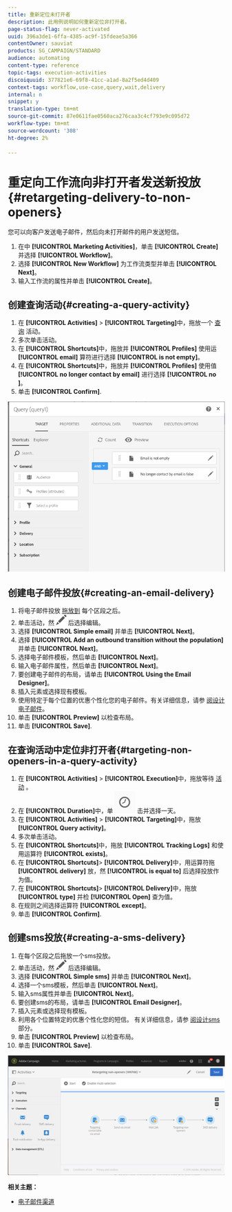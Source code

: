 ```yaml
---
title: 重新定位未打开者
description: 此用例说明如何重新定位非打开者。
page-status-flag: never-activated
uuid: 396a3de1-6ffa-4385-ac9f-15fdeae5a366
contentOwner: sauviat
products: SG_CAMPAIGN/STANDARD
audience: automating
content-type: reference
topic-tags: execution-activities
discoiquuid: 377821e6-69f8-41cc-a1ad-8a2f5ed4d409
context-tags: workflow,use-case,query,wait,delivery
internal: n
snippet: y
translation-type: tm+mt
source-git-commit: 87e0611fae0560aca276caa3c4cf793e9c095d72
workflow-type: tm+mt
source-wordcount: '308'
ht-degree: 2%

---
```



# 重定向工作流向非打开者发送新投放{#retargeting-delivery-to-non-openers}

您可以向客户发送电子邮件，然后向未打开邮件的用户发送短信。

1. 在中 **[!UICONTROL Marketing Activities]**，单击 **[!UICONTROL Create]** 并选择 **[!UICONTROL Workflow]**。
1. 选择 **[!UICONTROL New Workflow]** 为工作流类型并单击 **[!UICONTROL Next]**。
1. 输入工作流的属性并单击 **[!UICONTROL Create]**。

## 创建查询活动{#creating-a-query-activity}

1. 在 **[!UICONTROL Activities]** > **[!UICONTROL Targeting]**&#x200B;中，拖放一个 [查询](../../automating/using/query.md) 活动。
1. 多次单击活动。
1. 在 **[!UICONTROL Shortcuts]**&#x200B;中，拖放并 **[!UICONTROL Profiles]** 使用运 **[!UICONTROL email]** 算符进行选择 **[!UICONTROL is not empty]**。
1. 在 **[!UICONTROL Shortcuts]**&#x200B;中，拖放并 **[!UICONTROL Profiles]** 使用值 **[!UICONTROL no longer contact by email]** 进行选择 **[!UICONTROL no ]**。
1. 单击 **[!UICONTROL Confirm]**.

![](assets/wf-complement-query.png)

## 创建电子邮件投放{#creating-an-email-delivery}

1. 将电子邮件投放 [拖放到](../../automating/using/email-delivery.md) 每个区段之后。
1. 单击活动，然 ![](assets/edit_darkgrey-24px.png) 后选择编辑。
1. 选择 **[!UICONTROL Simple email]** 并单击 **[!UICONTROL Next]**。
1. 选择 **[!UICONTROL Add an outbound transition without the population]** 并单击 **[!UICONTROL Next]**。
1. 选择电子邮件模板，然后单击 **[!UICONTROL Next]**。
1. 输入电子邮件属性，然后单击 **[!UICONTROL Next]**。
1. 要创建电子邮件的布局，请单击 **[!UICONTROL Using the Email Designer]**。
1. 插入元素或选择现有模板。
1. 使用特定于每个位置的优惠个性化您的电子邮件。有关详细信息，请参 [阅设计电子邮件](../../designing/using/designing-from-scratch.md#designing-an-email-content-from-scratch)。
1. 单击 **[!UICONTROL Preview]** 以检查布局。
1. 单击 **[!UICONTROL Save]**.

## 在查询活动中定位非打开者{#targeting-non-openers-in-a-query-activity}

1. 在 **[!UICONTROL Activities]** > **[!UICONTROL Execution]**&#x200B;中，拖放等待 [活动](../../automating/using/wait.md) 。
1. 在 **[!UICONTROL Duration]**&#x200B;中，单 ![](assets/duration-icon.png) 击并选择一天。
1. 在 **[!UICONTROL Activities]** > **[!UICONTROL Targeting]**&#x200B;中，拖放 **[!UICONTROL Query activity]**。
1. 多次单击活动。
1. 在 **[!UICONTROL Shortcuts]**&#x200B;中，拖放 **[!UICONTROL Tracking Logs]** 和使用运算符 **[!UICONTROL exists]**。
1. 在 **[!UICONTROL Shortcuts]**> **[!UICONTROL Delivery]**&#x200B;中，用运算符拖 **[!UICONTROL delivery]** 放，然 **[!UICONTROL is equal to]** 后选择投放作为值。
1. 在 **[!UICONTROL Shortcuts]**> **[!UICONTROL Delivery]**&#x200B;中，拖放 **[!UICONTROL type]** 并检 **[!UICONTROL Open]** 查为值。
1. 在规则之间选择运算符 **[!UICONTROL except]**。
1. 单击 **[!UICONTROL Confirm]**.

## 创建sms投放{#creating-a-sms-delivery}

1. 在每个区段之后拖放一个sms投放。
1. 单击活动，然 ![](assets/edit_darkgrey-24px.png) 后选择编辑。
1. 选择 **[!UICONTROL Simple sms]** 并单击 **[!UICONTROL Next]**。
1. 选择一个sms模板，然后单击 **[!UICONTROL Next]**。
1. 输入sms属性并单击 **[!UICONTROL Next]**。
1. 要创建sms的布局，请单击 **[!UICONTROL Email Designer]**。
1. 插入元素或选择现有模板。
1. 利用各个位置特定的优惠个性化您的短信。
有关详细信息，请参 [阅设计sms](../../channels/using/creating-an-sms-message.md) 部分。
1. 单击 **[!UICONTROL Preview]** 以检查布局。
1. 单击 **[!UICONTROL Save]**.

![](assets/wf-retargeting-non-openers.png)

**相关主题：**

* [电子邮件渠道](../../channels/using/creating-an-email.md)
